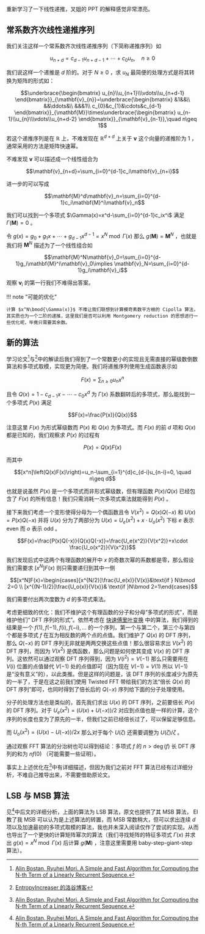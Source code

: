 重新学习了一下线性递推，叉姐的 PPT 的解释感觉非常漂亮。

## 常系数齐次线性递推序列

我们关注这样一个常系数齐次线性递推序列（下简称递推序列）如

$$u_{n+d}=c_{d-1}u_{n+d-1}+\cdots +c_0u_n,\quad n\geq 0$$

我们说这样一个递推是 $d$ 阶的。对于 $N\geq 0$ ，求 $u_N$ 最简便的处理方式是将其转换为矩阵的形式如：

$$\underbrace{\begin{bmatrix}
u_{n}\\u_{n+1}\\\vdots\\u_{n+d-1}
\end{bmatrix}}_{\mathbf{v}_{n}}=\underbrace{\begin{bmatrix}
&1&&\\
&&\ddots&\\
&&&1\\
c_{0}&c_{1}&\cdots&c_{d-1}
\end{bmatrix}}_{\mathbf{M}}\times\underbrace{\begin{bmatrix}
u_{n-1}\\u_{n}\\\vdots\\u_{n+d-2}
\end{bmatrix}}_{\mathbf{v}_{n-1}},\quad n\geq 1$$

若这个递推序列是在 $\mathbb{R}$ 上，不难发现在 $\mathbb{R}^{d\times d}$ 上关于 $\mathbf{v}$ 这个向量的递推阶为 $1$ ，通常采用的方法是矩阵快速幂。

不难发现 $\mathbf{v}$ 可以描述成一个线性组合为

$$\mathbf{v}_{n+d}=\sum_{i=0}^{d-1}c_i\mathbf{v}_{n+i}$$

进一步的可以写成

$$\mathbf{M}^d\mathbf{v}_n=\sum_{i=0}^{d-1}c_i\mathbf{M}^i\mathbf{v}_n$$

我们可以找到一个多项式 $\Gamma(x)=x^d-\sum_{i=0}^{d-1}c_ix^i$ 满足 $\Gamma(\mathbf{M})=0$ 。

令 $g(x)=g_0+g_1x+\cdots +g_{d-1}x^{d-1}=x^N\bmod{\Gamma(x)}$ 那么 $g(\mathbf{M})=\mathbf{M}^N$ ，也就是我们将 $\mathbf{M}^N$ 描述为了一个线性组合如

$$\mathbf{M}^N\mathbf{v}_0=\sum_{i=0}^{d-1}g_i\mathbf{M}^i\mathbf{v}_0\implies \mathbf{v}_N=\sum_{i=0}^{d-1}g_i\mathbf{v}_i$$

观察 $\mathbf{v}_i$ 的第一行我们不难得出答案。

!!! note "可能的优化"
    
    计算 $x^N\bmod{\Gamma(x)}$ 不难让我们联想到计算模奇素数平方根的 Cipolla 算法，其实质也为一个二阶的递推，这里我们是否可以利用 Montgomery reduction 的思想进行一些优化呢，毕竟只需要其余数。

## 新的算法

学习论文[^1]与[^2]中的解读后我们得到了一个常数更小的实现且无需直接的幂级数倒数算法和多项式取模，实现更为简便。我们将递推序列使用生成函数表示如

$$F(x)=\sum_{n\geq 0}u_nx^n$$

且令 $Q(x)=1-c_{d-1}x-\cdots -c_0x^d$ 为 $\Gamma(x)$ 系数翻转后的多项式，那么能找到一个多项式 $P(x)$ 满足

$$F(x)=\frac{P(x)}{Q(x)}$$

注意这里 $F(x)$ 为形式幂级数而 $P(x)$ 和 $Q(x)$ 为多项式。而 $F(x)$ 的前 $d$ 项和 $Q(x)$ 都是已知的，我们观察求 $P(x)$ 的过程有

$$P(x)=Q(x)F(x)$$

而其中

$$[x^n]\left(Q(x)F(x)\right)=u_n-\sum_{i=1}^{d}c_{d-i}u_{n-i}=0, \quad n\geq d$$

也就是说虽然 $P(x)$ 是一个多项式而非形式幂级数，但有理函数 $P(x)/Q(x)$ 已经包含了 $F(x)$ 的所有信息！我们只需消耗一次多项式乘法就能得到 $P(x)$ 。

接下来我们考虑一个变形使得分母为一个偶函数且令 $V(x^2)=Q(x)Q(-x)$ 和 $U(x)=P(x)Q(-x)$ 并将 $U(x)$ 分为了两部分为 $U(x)=U_e(x^2)+x\cdot U_o(x^2)$ 下标 $e$ 表示 even 而 $o$ 表示 odd 。

$$F(x)=\frac{P(x)Q(-x)}{Q(x)Q(-x)}=\frac{U_e(x^2)}{V(x^2)}+x\cdot \frac{U_o(x^2)}{V(x^2)}$$

我们发现后式中这两个有理函数的展开中 $x$ 的奇数次幂的系数都是零，那么假设我们需要求 $[x^N]F(x)$ 则只需要递归到其中一侧

$$[x^N]F(x)=\begin{cases}[x^{N/2}]\frac{U_e(x)}{V(x)}&\text{if } N\bmod 2=0 \\
[x^{(N-1)/2}]\frac{U_o(x)}{V(x)}& \text{if }N\bmod 2=1\end{cases}$$

我们需要付出两次度数为 $d$ 的多项式乘法。

考虑更细致的优化：我们不维护这个有理函数的分子和分母“多项式的形式”，而是维护他们“ DFT 序列的形式”。依然考虑在 [快速傅里叶变换](4-10-2021-FFT.md) 中的算法，我们得到的结果是一个 $f(1),f(-1),f(\mathrm{i}),f(-\mathrm{i}),\dots$ 的一个序列，第一个与第二个，第三个与第四个都是多项式 $f$ 在互为相反数的两个点的点值。我们维护了 $Q(x)$ 的 DFT 序列，那么 $Q(-x)$ 的 DFT 序列无非就是两两交换这些点值！那么很容易求出 $V(x^2)$ 的 DFT 序列，而因为 $V(x^2)$ 是偶函数，那么问题是如何使其变成 $V(x)$ 的 DFT 序列。这依然可以通过观察 DFT 序列得到，因为 $V(\mathrm{i}^2)=V(-1)$ 那么只需要用在 $V(\mathrm{i})$ 位置的点值替代 $V(-1)$ 处的点值即可（因为现在 $V(-1)=V(1)$ 所以 $V(-1)$ 是“没有意义”的），以此类推。但是这样的问题是，该 DFT 序列的长度减少为原先的一半了，于是在这之前我们使用 Twisted FFT 带给我们的方法“倍长 $Q(x)$ 的 DFT 序列”即可，也同时得到了倍长后的 $Q(-x)$ 序列给下面的分子处理使用。

分子的处理方法也是类似的，首先我们求出 $U(x)$ 的 DFT 序列，之前要倍长 $P(x)$ 的 DFT 序列。对于 $U_e(x^2)=(U(x)+U(-x))/2$ 对应到点值也是一样的计算，这个序列的长度也变为了原先的一半，但我们之前已经倍长过了，可以保留足够信息。

而 $U_o(x^2)=(U(x)-U(-x))/2x$ 那么对于每个 $U(\zeta)$ 还需要调整为 $U(\zeta)/\zeta$ 。

通过观察 FFT 算法的分治树也可以得到结论：多项式 $f$ 的 $n\gt \deg(f)$ 长 DFT 序列的和为 $nf(0)$ （可能需要一些证明）。

事实上上述优化在[^1]中有详细描述，但因为我们之前对 FFT 算法已经有过详细分析，不难自己推导出来，不需要借助原论文。

## LSB 与 MSB 算法

见[^1]中后文的详细分析，上面的算法为 LSB 算法，原文也提供了其 MSB 算法， EI 教了我 MSB 可以认为是上述算法的转置，而 MSB 常数稍大，但可以求出连续 $d$ 项以及加速最初的多项式取模的算法，我也并未深入阅读仅作了尝试的实现。从而也导出了一个更快的计算矩阵幂次的算法（我们寻找矩阵的特征多项式 $\Gamma(x)$ 并求出 $g(x)=x^N\bmod{\Gamma(x)}$ 后计算 $g(\mathbf{M})$ ，注意这里需要用 baby-step-giant-step 算法）。

[^1]: [Alin Bostan, Ryuhei Mori. A Simple and Fast Algorithm for Computing the N-th Term of a Linearly Recurrent Sequence.](https://arxiv.org/abs/2008.08822)
[^2]: [EntropyIncreaser 的洛谷博客](https://www.luogu.com.cn/blog/EntropyIncreaser/solution-p4723)